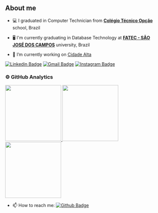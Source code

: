 ## About me

- 💻 I graduated in Computer Technician from [**Colégio Técnico Opção**](http://site.colegiotecnicoopcao.com.br/) school, Brazil

- 🖥 I'm currently graduating in Database Technology  at [**FATEC - SÃO JOSÉ DOS CAMPOS**](https://fatecsjc-prd.azurewebsites.net/) university, Brazil

- 🔭 I’m currently working on <a href="https://cidadealta.gg">Cidade Alta</a> 

[![Linkedin Badge](https://img.shields.io/badge/-LinkedIn-blue?style=flat-square&logo=Linkedin&logoColor=white&link=https://www.linkedin.com/in/ggiraud/)](https://www.linkedin.com/in/ggiraud/)
[![Gmail Badge](https://img.shields.io/badge/-Gmail-c14438?style=flat-square&logo=Gmail&logoColor=white&link=mailto:gabrielgiraud71@gmail.com)](mailto:gabrielgiraud71@gmail.com)
[![Instagram Badge](https://img.shields.io/badge/-Instagram-C13584?style=flat-square&labelColor=C13584&logo=instagram&logoColor=white&link=https://www.instagram.com/gibaraud/)](https://www.instagram.com/gibaraud/)

<h3> ⚙️  GitHub Analytics </h3>
  
<a href="https://github.com/giraudgabriel">
  <img height="180em" src="https://github-readme-stats.vercel.app/api?username=giraudgabriel&theme=react&show_icons=true" style"max-width: 100%;" />
  <img height="180em" src="https://github-readme-stats.vercel.app/api/top-langs/?username=giraudgabriel&theme=react&layout=compact" style"max-width: 100%;" /> 
  <img height="180em" src="https://github-readme-stats.vercel.app/api/wakatime?username=giraudgabriel&theme=react&layout=compact" style"max-width: 100%;" />
</a>

- 📫 How to reach me: [![Github Badge](https://img.shields.io/badge/-Github-000?style=flat-square&logo=Github&logoColor=white&link=https://github.com/giraudgabriel)](https://github.com/giraudgabriel)
